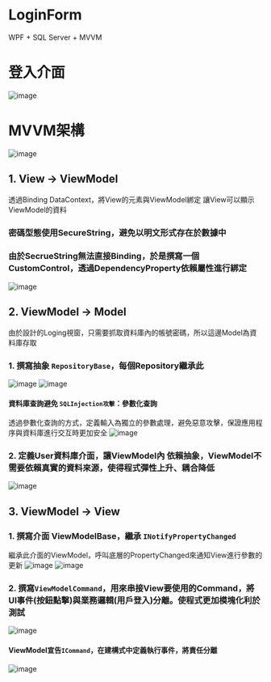 # LoginForm
WPF + SQL Server + MVVM

# 登入介面
![image](https://github.com/user-attachments/assets/a14ec672-67f5-408e-86a9-ef9cc397467a)

# MVVM架構
![image](https://github.com/user-attachments/assets/449549ca-f42f-475c-ad3e-7ef89e2c4af0)

## 1. View -> ViewModel
透過Binding DataContext，將View的元素與ViewModel綁定
讓View可以顯示ViewModel的資料

### 密碼型態使用SecureString，避免以明文形式存在於數據中
### 由於SecrueString無法直接Binding，於是撰寫一個CustomControl，透過DependencyProperty依賴屬性進行綁定

![image](https://github.com/user-attachments/assets/1327811a-43c1-4b6a-9967-aed5432c61ff)

## 2. ViewModel -> Model
由於設計的Loging視窗，只需要抓取資料庫內的帳號密碼，所以這邊Model為資料庫存取

### 1. 撰寫抽象 ```RepositoryBase```，每個Repository繼承此

![image](https://github.com/user-attachments/assets/b9238ea9-b896-484d-b2ce-c60a2a45583b)
![image](https://github.com/user-attachments/assets/e59fa0d4-5ad3-4856-ae79-06c03e0a2e26)

#### 資料庫查詢避免 ```SQLInjection攻擊```：參數化查詢
透過參數化查詢的方式，定義輸入為獨立的參數處理，避免惡意攻擊，保證應用程序與資料庫進行交互時更加安全
![image](https://github.com/user-attachments/assets/d6eeb1ae-2d3b-4a74-bd3f-d7087d49c47f)

### 2. 定義User資料庫介面，讓ViewModel內 **依賴抽象**，ViewModel不需要依賴真實的資料來源，使得程式彈性上升、耦合降低
![image](https://github.com/user-attachments/assets/31bc5ea8-89b3-4de9-a7b9-6371ba6fb874)

## 3. ViewModel -> View

### 1. 撰寫介面 ViewModelBase，繼承 ```INotifyPropertyChanged```
繼承此介面的ViewModel，呼叫底層的PropertyChanged來通知View進行參數的更新
![image](https://github.com/user-attachments/assets/5628be40-395a-4d07-a757-ab897b1726d3)
![image](https://github.com/user-attachments/assets/acaa00d6-04e5-4f9f-8f71-66e6ba1a746f)

### 2. 撰寫```ViewModelCommand```，用來串接View要使用的Command，將UI事件(按鈕點擊)與業務邏輯(用戶登入)分離。使程式更加模塊化利於測試
![image](https://github.com/user-attachments/assets/437ecc55-ec62-4cca-a7af-e3b2964e4347)

#### ViewModel宣告```ICommand```，在建構式中定義執行事件，將責任分離
![image](https://github.com/user-attachments/assets/00777bc3-1637-4d0f-857e-91723bdb9810)

